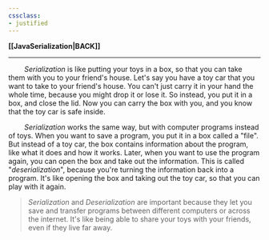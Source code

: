 ```yaml
---
cssclass:
- justified
---
```

**[[JavaSerialization|BACK]]**

---
$\qquad$*Serialization* is like putting your toys in a box, so that you can take them with you to your friend's house. Let's say you have a toy car that you want to take to your friend's house. You can't just carry it in your hand the whole time, because you might drop it or lose it. So instead, you put it in a box, and close the lid. Now you can carry the box with you, and you know that the toy car is safe inside.

$\qquad$*Serialization* works the same way, but with computer programs instead of toys. When you want to save a program, you put it in a box called a "file". But instead of a toy car, the box contains information about the program, like what it does and how it works. Later, when you want to use the program again, you can open the box and take out the information. This is called "*deserialization*", because you're turning the information back into a program. It's like opening the box and taking out the toy car, so that you can play with it again.

> *Serialization* and *Deserialization* are important because they let you save and transfer programs between different computers or across the internet. It's like being able to share your toys with your friends, even if they live far away.